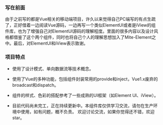 ### 写在前面

由于之前写的都是Vue相关的移动端项目，许久以来觉得自己PC端写的有点生疏了，正好借着一边阅读Vue源码，一边再写一个类似ElementUI或者是iView的组件库，也为了增强自己对ElementUI源码的理解程度。里面的很多内容以及设计风格都借鉴了这个两个组件，同时也将自己个人的理解思想加入了Mite-Element之中。最后，对ElementUI和iView表示致谢。





### 项目特点

- 使用了设计模式、单向数据流等技术概念。

- 使用了Vue的多种功能，包括组件封装常用的provide和inject，Vue1.x废弃的broadcast和dispatch。
-  组件的样式、色彩的搭配参考了一些成熟的UI框架（如Element UI、iView）。 
-  目前代码尚未完工，正在持续更新中。本组件库仅供学习交流，请勿在生产环境中使用，如有问题，概不负责。 欢迎讨论交流，如果你觉得还不错，欢迎star。